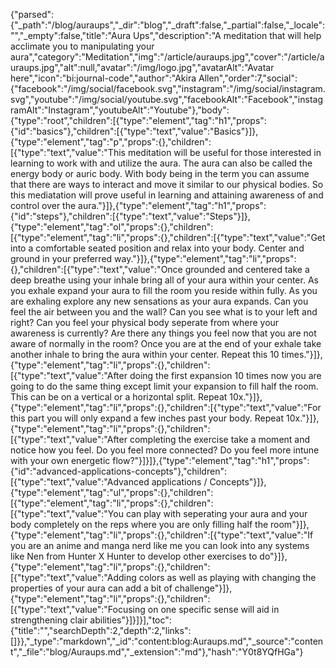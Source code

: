 {"parsed":{"_path":"/blog/auraups","_dir":"blog","_draft":false,"_partial":false,"_locale":"","_empty":false,"title":"Aura Ups","description":"A meditation that will help acclimate you to manipulating your aura","category":"Meditation","img":"/article/auraups.jpg","cover":"/article/auraups.jpg","alt":null,"avatar":"/img/logo.jpg","avatarAlt":"Avatar here","icon":"bi:journal-code","author":"Akira Allen","order":7,"social":{"facebook":"/img/social/facebook.svg","instagram":"/img/social/instagram.svg","youtube":"/img/social/youtube.svg","facebookAlt":"Facebook","instagramAlt":"Instagram","youtubeAlt":"Youtube"},"body":{"type":"root","children":[{"type":"element","tag":"h1","props":{"id":"basics"},"children":[{"type":"text","value":"Basics"}]},{"type":"element","tag":"p","props":{},"children":[{"type":"text","value":"This meditation will be useful for those interested in learning to work with and utilize the aura. The aura can also be called the energy body or auric body. With body being in the term you can assume that there are ways to interact and move it similar to our physical bodies. So this mediatation will prove useful in learning and attaining awareness of and control over the aura."}]},{"type":"element","tag":"h1","props":{"id":"steps"},"children":[{"type":"text","value":"Steps"}]},{"type":"element","tag":"ol","props":{},"children":[{"type":"element","tag":"li","props":{},"children":[{"type":"text","value":"Get into a comfortable seated position and relax into your body. Center and ground in your preferred way."}]},{"type":"element","tag":"li","props":{},"children":[{"type":"text","value":"Once grounded and centered take a deep breathe using your inhale bring all of your aura within your center. As you exhale expand your aura to fill the room you reside within fully. As you are exhaling explore any new sensations as your aura expands. Can you feel the air between you and the wall? Can you see what is to your left and right? Can you feel your physical body seperate from where your awareness is currently? Are there any things you feel now that you are not aware of normally in the room? Once you are at the end of your exhale take another inhale to bring the aura within your center. Repeat this 10 times."}]},{"type":"element","tag":"li","props":{},"children":[{"type":"text","value":"After doing the first expansion 10 times now you are going to do the same thing except limit your expansion to fill half the room. This can be on a vertical or a horizontal split. Repeat 10x."}]},{"type":"element","tag":"li","props":{},"children":[{"type":"text","value":"For this part you will only expand a few inches past your body. Repeat 10x."}]},{"type":"element","tag":"li","props":{},"children":[{"type":"text","value":"After completing the exercise take a moment and notice how you feel. Do you feel more connected? Do you feel more intune with your own energetic flow?"}]}]},{"type":"element","tag":"h1","props":{"id":"advanced-applications-concepts"},"children":[{"type":"text","value":"Advanced applications / Concepts"}]},{"type":"element","tag":"ul","props":{},"children":[{"type":"element","tag":"li","props":{},"children":[{"type":"text","value":"You can play with seperating your aura and your body completely on the reps where you are only filling half the room"}]},{"type":"element","tag":"li","props":{},"children":[{"type":"text","value":"If you are an anime and manga nerd like me you can look into any systems like Nen from Hunter X Hunter to develop other exercises to do"}]},{"type":"element","tag":"li","props":{},"children":[{"type":"text","value":"Adding colors as well as playing with changing the properties of your aura can add a bit of challenge"}]},{"type":"element","tag":"li","props":{},"children":[{"type":"text","value":"Focusing on one specific sense will aid in strengthening clair abilities"}]}]}],"toc":{"title":"","searchDepth":2,"depth":2,"links":[]}},"_type":"markdown","_id":"content:blog:Auraups.md","_source":"content","_file":"blog/Auraups.md","_extension":"md"},"hash":"Y0t8YQfHGa"}